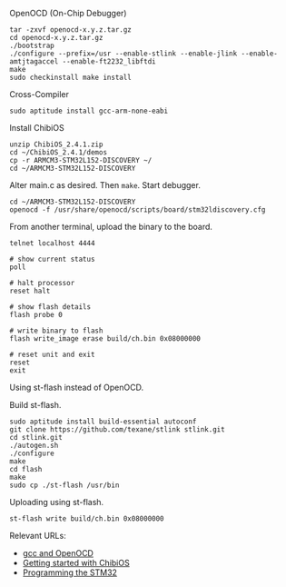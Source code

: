 OpenOCD (On-Chip Debugger)

```
tar -zxvf openocd-x.y.z.tar.gz
cd openocd-x.y.z.tar.gz
./bootstrap
./configure --prefix=/usr --enable-stlink --enable-jlink --enable-amtjtagaccel --enable-ft2232_libftdi
make
sudo checkinstall make install
```

Cross-Compiler

```
sudo aptitude install gcc-arm-none-eabi
```

Install ChibiOS

```
unzip ChibiOS_2.4.1.zip
cd ~/ChibiOS_2.4.1/demos
cp -r ARMCM3-STM32L152-DISCOVERY ~/
cd ~/ARMCM3-STM32L152-DISCOVERY
```

Alter main.c as desired. Then `make`. Start debugger.

```
cd ~/ARMCM3-STM32L152-DISCOVERY
openocd -f /usr/share/openocd/scripts/board/stm32ldiscovery.cfg
```

From another terminal, upload the binary to the board.

```
telnet localhost 4444

# show current status
poll

# halt processor
reset halt

# show flash details
flash probe 0

# write binary to flash
flash write_image erase build/ch.bin 0x08000000

# reset unit and exit
reset
exit
```

Using st-flash instead of OpenOCD.

Build st-flash.

```
sudo aptitude install build-essential autoconf
git clone https://github.com/texane/stlink stlink.git
cd stlink.git
./autogen.sh
./configure
make
cd flash
make
sudo cp ./st-flash /usr/bin
```

Uploading using st-flash.

```
st-flash write build/ch.bin 0x08000000
```

Relevant URLs:

* [gcc and OpenOCD](http://sourcegate.wordpress.com/2012/09/18/getting-started-with-an-stm32l-discovery-with-linux-and-gcc/)
* [Getting started with ChibiOS](http://recursive-labs.com/rtos-guide/hello-world-chibios/)
* [Programming the STM32](http://startingelectronics.com/tutorials/STM32-microcontrollers/programming-STM32-flash-in-Linux/)
